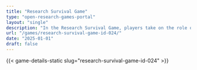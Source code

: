 ```yaml
---
title: "Research Survival Game"
type: "open-research-games-portal"
layout: "single"
description: "In the Research Survival Game, players take on the role of researchers stranded on a deserted island. By navigating good and bad research practices, they enc..."
url: "/games/research-survival-game-id-024/"
date: "2025-01-01"
draft: false
---
```


{{< game-details-static slug="research-survival-game-id-024" >}}
